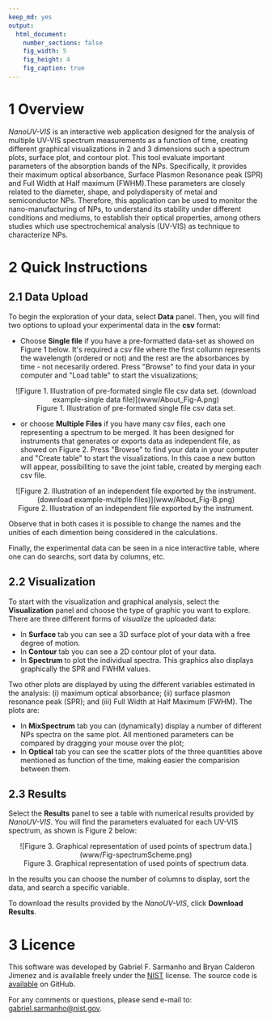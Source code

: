 ```yaml
---
keep_md: yes
output:
  html_document:
    number_sections: false
    fig_width: 5
    fig_height: 4
    fig_caption: true
---
```


# 1 Overview

*NanoUV-VIS* is an interactive web application designed for the analysis of multiple UV-VIS spectrum measurements as a function of time, creating different graphical visualizations in 2 and 3 dimensions such a spectrum plots, surface plot, and contour plot. This tool evaluate important parameters of the absorption bands of the NPs. Specifically, it provides their maximum optical absorbance, Surface Plasmon Resonance peak (SPR) and Full Width at Half maximum (FWHM).These parameters are closely related to the diameter, shape, and polydispersity of metal and semiconductor NPs. Therefore, this application can be used to monitor the nano-manufacturing of NPs, to understand its stability under different conditions and mediums, to establish their optical properties, among others studies which use spectrochemical analysis (UV-VIS) as technique to characterize NPs. 

# 2 Quick Instructions

## 2.1 Data Upload

To begin the exploration of your data, select **<i class="fa fa-file-text"></i> Data** panel. Then, you will find two options to upload your experimental data in the **csv** format:

* Choose **Single file** if you have a pre-formatted data-set as showed on Figure 1 below. It's required a csv file where the first collumn represents the wavelength (ordered or not) and the rest are the absorbances by time - not necesarily ordered. Press "Browse" to find your data in your computer and "Load table" to start the visualizations;

<center>![Figure 1. Illustration of pre-formated single file csv data set. (download example-single data file)](www/About_Fig-A.png)</center>
<center>Figure 1. Illustration of pre-formated single file csv data set.</center>

* or choose **Multiple Files** if you have many csv files, each one representing a spectrum to be merged. It has been designed for instruments that generates or exports data as independent file, as showed on Figure 2. Press "Browse" to find your data in your computer and "Create table" to start the visualizations. In this case a new button will appear, possibiliting to save the joint table, created by merging each csv file.

<center>![Figure 2. Illustration of an independent file exported by the instrument. (download example-multiple files)](www/About_Fig-B.png)</center>
<center>Figure 2. Illustration of an independent file exported by the instrument.</center>


Observe that in both cases it is possible to change the names and the unities of each dimention being considered in the calculations. 

Finally, the experimental data can be seen in a nice interactive table, where one can do searchs, sort data by columns, etc. 

## 2.2 Visualization

To start with the visualization and graphical analysis, select the **<i class="fa fa-bar-chart"></i> Visualization** panel and choose the type of graphic you want to explore. There are three different forms of _visualize_ the uploaded data:

* In **Surface** tab you can see a 3D surface plot of your data with a free degree of motion. 
* In **Contour** tab you can see a 2D contour plot of your data.
* In **Spectrum** to plot the individual spectra. This graphics also displays graphically the SPR and FWHM values.

Two other plots are displayed by using the different variables estimated in the analysis: (i) maximum optical absorbance; (ii) surface plasmon resonance peak (SPR); and (iii) Full Width at Half Maximum (FWHM). The plots are:

* In **MixSpectrum** tab you can (dynamically) display a number of different NPs spectra on the same plot. All mentioned parameters can be compared by dragging your mouse over the plot; 
* In **Optical** tab you can see the scatter plots of the three quantities above mentioned as function of the time, making easier the comparision between them.

## 2.3 Results

Select the **<i class="fa fa-table"></i> Results** panel to see a table with numerical results provided by *NanoUV-VIS*. You will find the parameters evaluated for each UV-VIS spectrum, as shown is Figure 2 below:

<center>![Figure 3. Graphical  representation of used points of spectrum data.](www/Fig-spectrumScheme.png)</center> 
<center>Figure 3. Graphical  representation of used points of spectrum data.</center> 

In the results you can choose the number of columns to display, sort the data, and search a specific variable.

To download the results provided by the *NanoUV-VIS*, click **<i class="fa fa-download"></i> Download Results**.

# 3 Licence

This software was developed by Gabriel F. Sarmanho and Bryan Calderon Jimenez and is available freely under the [NIST](https://www.nist.gov/) license. The source code is [available](https://github.com/gfsarmanho/NanoUV-VIS) on GitHub.

For any comments or questions, please send e-mail to: gabriel.sarmanho@nist.gov.

